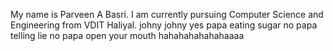 My name is Parveen A Basri. I am currently pursuing Computer Science and Engineering from VDIT Haliyal. 
johny johny yes papa
eating sugar no papa
telling lie no papa
open your mouth
hahahahahahahaaaa